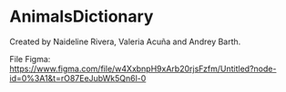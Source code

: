 # AnimalsDictionary
Created by Naideline Rivera, Valeria Acuña and Andrey Barth.

File Figma: 
https://www.figma.com/file/w4XxbnpH9xArb20rjsFzfm/Untitled?node-id=0%3A1&t=rO87EeJubWk5Qn6l-0

